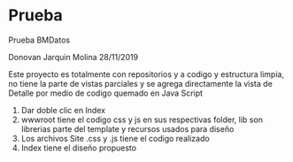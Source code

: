 # Prueba
 Prueba BMDatos

Donovan Jarquin Molina
28/11/2019

 Este proyecto es totalmente con repositorios y a codigo y estructura limpia, no tiene la parte de vistas parciales y se agrega directamente la vista de Detalle por medio de codigo quemado en Java Script 

 1. Dar doble clic en Index
 2. wwwroot tiene el codigo css y js en sus respectivas folder, lib son librerias parte del template y recursos usados para diseño
 3. Los archivos Site .css y .js tiene el codigo realizado
 4. Index tiene el diseño propuesto
